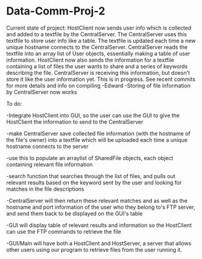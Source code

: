 # Data-Comm-Proj-2


Current state of project:
HostClient now sends user info which is collected and added to a textfile by the CentralServer. The CentralServer uses this textfile to store user info like a table. The textfile is updated each time a new unique hostname connects to the CentralServer. CentralServer reads the textfile into an array list of User objects, essentially making a table of user information. 
HostClient now also sends the information for a textfile containing a list of files the user wants to share and a series of keywords describing the file. CentralServer is receiving this information, but doesn't store it like the user information yet. This is in progress. See recent commits for more details and info on compiling -Edward
-Storing of file information by CentralServer now works

To do:

-Integrate HostClient into GUI, so the user can use the GUI to give the HostClient the information to send to the CentralServer

-make CentralServer save collected file information (with the hostname of the file's owner) into a textfile which will be uploaded each time a unique hostname connects to the server

-use this to populate an arraylist of SharedFile objects, each object containing relevant file information

-search function that searches through the list of files, and pulls out relevant results based on the keyword sent by the user and looking for matches in the file descriptions

-CentralServer will then return these relevant matches and as well as the hostname and port information of the user who they belong to's FTP server, and send them back to be displayed on the GUI's table

-GUI will display table of relevant results and information so the HostClient can use the FTP commands to retrieve the file

-GUI/Main will have both a HostClient and HostServer, a server that allows other users using our program to retrieve files from the user running it. 

